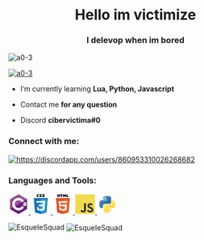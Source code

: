 <h1 align="center">Hello im victimize</h1>
<h3 align="center">I delevop when im bored</h3>

<p align="left"> <img src="https://komarev.com/ghpvc/?username=a0-3&label=Profile%20views&color=0e75b6&style=flat" alt="a0-3" /> </p>

<p align="left"> <a href="https://github.com/ryo-ma/github-profile-trophy"><img src="https://github-profile-trophy.vercel.app/?username=a0-3" alt="a0-3" /></a> </p>

- I’m currently learning **Lua, Python, Javascript**

- Contact me **for any question**

- Discord **cibervictima#0**

<h3 align="left">Connect with me:</h3>
<p align="left">
<a href="https://discordapp.com/users/860953310026268682" target="blank"><img align="center" src="https://raw.githubusercontent.com/rahuldkjain/github-profile-readme-generator/master/src/images/icons/Social/discord.svg" alt="https://discordapp.com/users/860953310026268682" height="30" width="40" /></a>
</p>

<h3 align="left">Languages and Tools:</h3>
<p align="left"> <a href="https://www.w3schools.com/cs/" target="_blank" rel="noreferrer"> <img src="https://raw.githubusercontent.com/devicons/devicon/master/icons/csharp/csharp-original.svg" alt="csharp" width="40" height="40"/> </a> <a href="https://www.w3schools.com/css/" target="_blank" rel="noreferrer"> <img src="https://raw.githubusercontent.com/devicons/devicon/master/icons/css3/css3-original-wordmark.svg" alt="css3" width="40" height="40"/> </a> <a href="https://www.w3.org/html/" target="_blank" rel="noreferrer"> <img src="https://raw.githubusercontent.com/devicons/devicon/master/icons/html5/html5-original-wordmark.svg" alt="html5" width="40" height="40"/> </a> <a href="https://developer.mozilla.org/en-US/docs/Web/JavaScript" target="_blank" rel="noreferrer"> <img src="https://raw.githubusercontent.com/devicons/devicon/master/icons/javascript/javascript-original.svg" alt="javascript" width="40" height="40"/> </a> <a href="https://www.python.org" target="_blank" rel="noreferrer"> <img src="https://raw.githubusercontent.com/devicons/devicon/master/icons/python/python-original.svg" alt="python" width="40" height="40"/> </a> </p>

<p><img align="left" src="https://github-readme-stats.vercel.app/api/top-langs?username=EsqueIeSquad&show_icons=true&locale=en&layout=compact" alt="EsqueIeSquad" /></p>

<p>&nbsp;<img align="center" src="https://github-readme-stats.vercel.app/api?username=EsqueIeSquad&show_icons=true&locale=en" alt="EsqueIeSquad" /></p>
